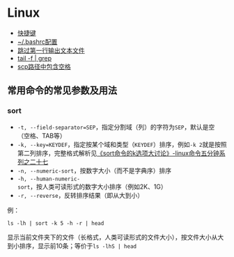 # Linux

* [快捷键](shortcut.md)
* [~/.bashrc配置](bashrc.md)
* [跳过第一行输出文本文件](skip-first-line.md)
* [tail -f | grep](tail-f-grep.md)
* [scp路径中包含空格](scp-space-in-path.md)

## 常用命令的常见参数及用法

### sort

- `-t, --field-separator=SEP`，指定分割域（列）的字符为`SEP`，默认是空（空格、TAB等） 
- `-k, --key=KEYDEF`，指定按某个域和类型（`KEYDEF`）排序，例如`-k 2`就是按照第二列排序，完整格式解析见[《sort命令的k选项大讨论》-linux命令五分钟系列之二十七](http://roclinux.cn/?p=1472)
- `-n, --numeric-sort`，按数字大小（而不是字典序）排序
- `-h, --human-numeric-sort`，按人类可读形式的数字大小排序（例如2K、1G）
- `-r, --reverse`，反转排序结果（即从大到小）

例：

```shell
ls -lh | sort -k 5 -h -r | head
```

显示当前文件夹下的文件（长格式，人类可读形式的文件大小），按文件大小从大到小排序，显示前10条；等价于`ls -lhS | head`
